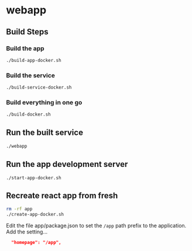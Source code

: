 # webapp

## Build Steps

### Build the app

```bash
./build-app-docker.sh
```

### Build the service

```bash
./build-service-docker.sh
```

### Build everything in one go

```bash
./build-docker.sh
```

## Run the built service

```bash
./webapp
```

## Run the app development server

```
./start-app-docker.sh
```

## Recreate react app from fresh

```bash
rm -rf app
./create-app-docker.sh
```

Edit the file app/package.json to set the `/app` path prefix to the application.<br>
Add the setting...

```json
  "homepage": "/app",
```
